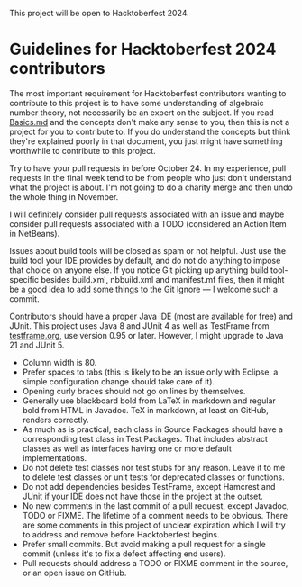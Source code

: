 This project will be open to Hacktoberfest 2024.

# Guidelines for Hacktoberfest 2024 contributors

The most important requirement for Hacktoberfest contributors wanting to 
contribute to this project is to have some understanding of algebraic number 
theory, not necessarily be an expert on the subject. If you read 
[Basics.md](Basics.md) and the concepts don't make any sense to you, then this 
is not a project for you to contribute to. If you do understand the concepts but 
think they're explained poorly in that document, you just might have something 
worthwhile to contribute to this project.

Try to have your pull requests in before October 24. In my experience, pull 
requests in the final week tend to be from people who just don't understand what 
the project is about. I'm not going to do a charity merge and then undo the 
whole thing in November.

I will definitely consider pull requests associated with an issue and maybe 
consider pull requests associated with a TODO (considered an Action Item in 
NetBeans).

Issues about build tools will be closed as spam or not helpful. Just use the 
build tool your IDE provides by default, and do not do anything to impose that 
choice on anyone else. If you notice Git picking up anything build tool-specific 
besides build.xml, nbbuild.xml and manifest.mf files, then it might be a good 
idea to add some things to the Git Ignore &mdash; I welcome such a commit.

Contributors should have a proper Java IDE (most are available for free) and 
JUnit. This project uses Java 8 and JUnit 4 as well as TestFrame from 
[testframe.org](testframe.org), use version 0.95 or later. However, I might 
upgrade to Java 21 and JUnit 5.

* Column width is 80.
* Prefer spaces to tabs (this is likely to be an issue only with Eclipse, a 
simple configuration change should take care of it).
* Opening curly braces should not go on lines by themselves.
* Generally use blackboard bold from LaTeX in markdown and regular bold from 
HTML in Javadoc. TeX in markdown, at least on GitHub, renders correctly.
* As much as is practical, each class in Source Packages should have a 
corresponding test class in Test Packages. That includes abstract classes as 
well as interfaces having one or more default implementations.
* Do not delete test classes nor test stubs for any reason. Leave it to me to 
delete test classes or unit tests for deprecated classes or functions.
* Do not add dependencies besides TestFrame, except Hamcrest and JUnit if your 
IDE does not have those in the project at the outset.
* No new comments in the last commit of a pull request, except Javadoc, TODO or 
FIXME. The lifetime of a comment needs to be obvious. There are some comments in 
this project of unclear expiration which I will try to address and remove before 
Hacktoberfest begins.
* Prefer small commits. But avoid making a pull request for a single commit 
(unless it's to fix a defect affecting end users).
* Pull requests should address a TODO or FIXME comment in the source, or an open 
issue on GitHub.
